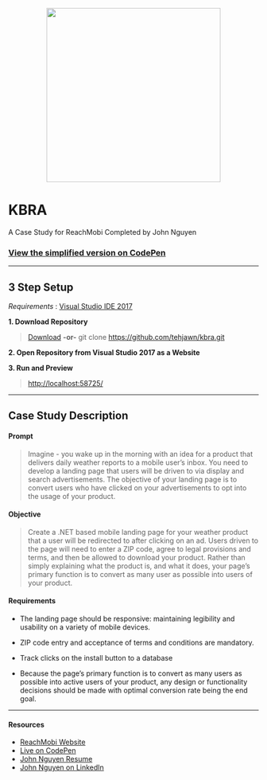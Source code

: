 <p align="center">
  <img src="https://preview.ibb.co/e3FDxk/scoutlooklogo.png" width="350"/>
</p>

# KBRA

A Case Study for ReachMobi Completed by John Nguyen

### [View the simplified version on CodePen](https://codepen.io/tehjawn/pen/gRgpye)

---

## 3 Step Setup

*Requirements* : [Visual Studio IDE 2017](https://www.visualstudio.com/)

**1. Download Repository**

> [Download](https://github.com/tehjawn/kbra/archive/master.zip) **-or-** git clone https://github.com/tehjawn/kbra.git

**2. Open Repository from Visual Studio 2017 as a Website**

**3. Run and Preview**

> [http://localhost:58725/](http://localhost:58725/)

---

## Case Study Description

#### Prompt

> Imagine - you wake up in the morning with an idea for a product that delivers daily weather reports to a mobile user’s inbox. You need to develop a landing page that users will be driven to via display and search advertisements. The objective of your landing page is to convert users who have clicked on your advertisements to opt into the usage of your product.

#### Objective

> Create a .NET based mobile landing page for your weather product that a user will be redirected to after clicking on an ad. Users driven to the page will need to enter a ZIP code, agree to legal provisions and terms, and then be allowed to download your product. Rather than simply explaining what the product is, and what it does, your page’s primary function is to convert as many user as possible into users of your product.

#### Requirements

- The landing page should be responsive: maintaining legibility and usability on a variety of mobile devices.

- ZIP code entry and acceptance of terms and conditions are mandatory.

- Track clicks on the install button to a database

- Because the page’s primary function is to convert as many users as possible into active users of your product, any design or functionality decisions should be made with optimal conversion rate being the end goal.

---

#### Resources

- [ReachMobi Website](https://reachmobi.com/)
- [Live on CodePen](https://codepen.io/tehjawn/pen/gRgpye)
- [John Nguyen Resume](https://drive.google.com/file/d/0B4L2bHrQgHD4SFd1UVp4TDNZZm8/view)
- [John Nguyen on LinkedIn](https://www.linkedin.com/in/john-nguyen-10a4938b/)
